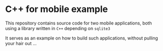 # C++ for mobile example

This repository contains source code for two mobile applications,
both using a library written in `C++` depending on `sqlite3`

It serves as an example on how to build such applications, without
pulling your hair out ...
